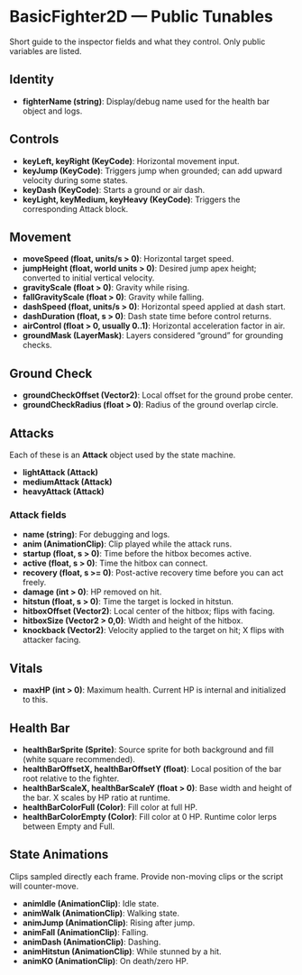 # BasicFighter2D — Public Tunables

Short guide to the inspector fields and what they control. Only public variables are listed.

## Identity

* **fighterName (string)**: Display/debug name used for the health bar object and logs.

## Controls

* **keyLeft, keyRight (KeyCode)**: Horizontal movement input.
* **keyJump (KeyCode)**: Triggers jump when grounded; can add upward velocity during some states.
* **keyDash (KeyCode)**: Starts a ground or air dash.
* **keyLight, keyMedium, keyHeavy (KeyCode)**: Triggers the corresponding Attack block.

## Movement

* **moveSpeed (float, units/s > 0)**: Horizontal target speed.
* **jumpHeight (float, world units > 0)**: Desired jump apex height; converted to initial vertical velocity.
* **gravityScale (float > 0)**: Gravity while rising.
* **fallGravityScale (float > 0)**: Gravity while falling.
* **dashSpeed (float, units/s > 0)**: Horizontal speed applied at dash start.
* **dashDuration (float, s > 0)**: Dash state time before control returns.
* **airControl (float > 0, usually 0..1)**: Horizontal acceleration factor in air.
* **groundMask (LayerMask)**: Layers considered “ground” for grounding checks.

## Ground Check

* **groundCheckOffset (Vector2)**: Local offset for the ground probe center.
* **groundCheckRadius (float > 0)**: Radius of the ground overlap circle.

## Attacks

Each of these is an **Attack** object used by the state machine.

* **lightAttack (Attack)**
* **mediumAttack (Attack)**
* **heavyAttack (Attack)**

### Attack fields

* **name (string)**: For debugging and logs.
* **anim (AnimationClip)**: Clip played while the attack runs.
* **startup (float, s > 0)**: Time before the hitbox becomes active.
* **active (float, s > 0)**: Time the hitbox can connect.
* **recovery (float, s >= 0)**: Post-active recovery time before you can act freely.
* **damage (int > 0)**: HP removed on hit.
* **hitstun (float, s > 0)**: Time the target is locked in hitstun.
* **hitboxOffset (Vector2)**: Local center of the hitbox; flips with facing.
* **hitboxSize (Vector2 > 0,0)**: Width and height of the hitbox.
* **knockback (Vector2)**: Velocity applied to the target on hit; X flips with attacker facing.

## Vitals

* **maxHP (int > 0)**: Maximum health. Current HP is internal and initialized to this.

## Health Bar

* **healthBarSprite (Sprite)**: Source sprite for both background and fill (white square recommended).
* **healthBarOffsetX, healthBarOffsetY (float)**: Local position of the bar root relative to the fighter.
* **healthBarScaleX, healthBarScaleY (float > 0)**: Base width and height of the bar. X scales by HP ratio at runtime.
* **healthBarColorFull (Color)**: Fill color at full HP.
* **healthBarColorEmpty (Color)**: Fill color at 0 HP. Runtime color lerps between Empty and Full.

## State Animations

Clips sampled directly each frame. Provide non-moving clips or the script will counter-move.

* **animIdle (AnimationClip)**: Idle state.
* **animWalk (AnimationClip)**: Walking state.
* **animJump (AnimationClip)**: Rising after jump.
* **animFall (AnimationClip)**: Falling.
* **animDash (AnimationClip)**: Dashing.
* **animHitstun (AnimationClip)**: While stunned by a hit.
* **animKO (AnimationClip)**: On death/zero HP.
